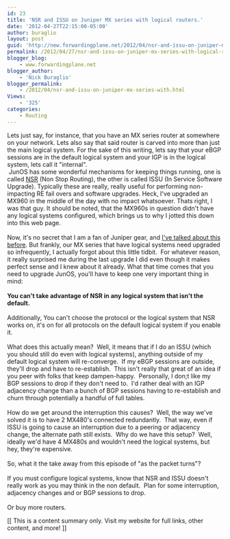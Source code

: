 ```yaml
---
id: 23
title: 'NSR and ISSU on Juniper MX series with logical routers.'
date: '2012-04-27T22:15:00-05:00'
author: buraglio
layout: post
guid: 'http://new.forwardingplane.net/2012/04/nsr-and-issu-on-juniper-mx-series-with-logical-routers/'
permalink: /2012/04/27/nsr-and-issu-on-juniper-mx-series-with-logical-routers/
blogger_blog:
    - www.forwardingplane.net
blogger_author:
    - 'Nick Buraglio'
blogger_permalink:
    - /2012/04/nsr-and-issu-on-juniper-mx-series-with.html
Views:
    - '325'
categories:
    - Routing
---
```


Lets just say, for instance, that you have an MX series router at somewhere on your network.  Lets also say that said router is carved into more than just the main logical system.  For the sake of this writing, lets say that your eBGP sessions are in the default logical system and your IGP is in the logical system, lets call it "internal".<br /> JunOS has some wonderful mechanisms for keeping things running, one is called <a href="http://www.juniper.net/techpubs/en_US/junos9.5/information-products/topic-collections/swconfig-high-availability/nsr-overview.html">NSR</a> (Non Stop Routing), the other is called ISSU (In Service Software Upgrade).  Typically these are really, really useful for performing non-impacting RE fail overs and software upgrades. Heck, I've upgraded an MX960 in the middle of the day with no impact whatsoever.  Thats right, I was that guy.  It should be noted, that the MX960s in question didn't have any logical systems configured, which brings us to why I jotted this down into this web page.<br /><br />Now, it's no secret that I am a fan of Juniper gear, and <a href="http://tech.buraglio.com/2010/12/junos-issu.html">I've talked about this before</a>. But frankly, our MX series that have logical systems need upgraded so infrequently, I actually forgot about this little tidbit.  For whatever reason, it really surprised me during the last upgrade I did even though it makes perfect sense and I knew about it already.   What that time comes that you need to upgrade JunOS, you'll have to keep one very important thing in mind:<br /><br /><b>You can't take advantage of NSR in any logical system that isn't the default. </b><br /><br /><b></b>Additionally, You can't choose the protocol or the logical system that NSR works on, it's on for all protocols on the default logical system if you enable it.  <br /><br />What does this actually mean?  Well, it means that if I do an ISSU (which you should still do even with logical systems), anything outside of my default logical system will re-converge.  If my eBGP sessions are outside, they'll drop and have to re-establish.  This isn't really that great of an idea if you peer with folks that keep dampen-happy.  Personally, I don;t like my BGP sessions to drop if they don't need to.  I'd rather deal with an IGP adjacency change than a bunch of BGP sessions having to re-establish and churn through potentially a handful of full tables. <br /><br />How do we get around the interruption this causes?  Well, the way we've solved it is to have 2 MX480's connected redundantly.  That way, even if ISSU is going to cause an interruption due to a peering or adjacency change, the alternate path still exists.  Why do we have this setup?  Well, ideally we'd have 4 MX480s and wouldn't need the logical systems, but hey, they're expensive. <br /><br />So, what it the take away from this episode of "as the packet turns"? <br /><br />If you must configure logical systems, know that NSR and ISSU doesn't really work as you may think in the non default.  Plan for some interruption, adjacency changes and or BGP sessions to drop. <br /><br />Or buy more routers.<div>[[ This is a content summary only. Visit my website for full links, other content, and more! ]]</div>